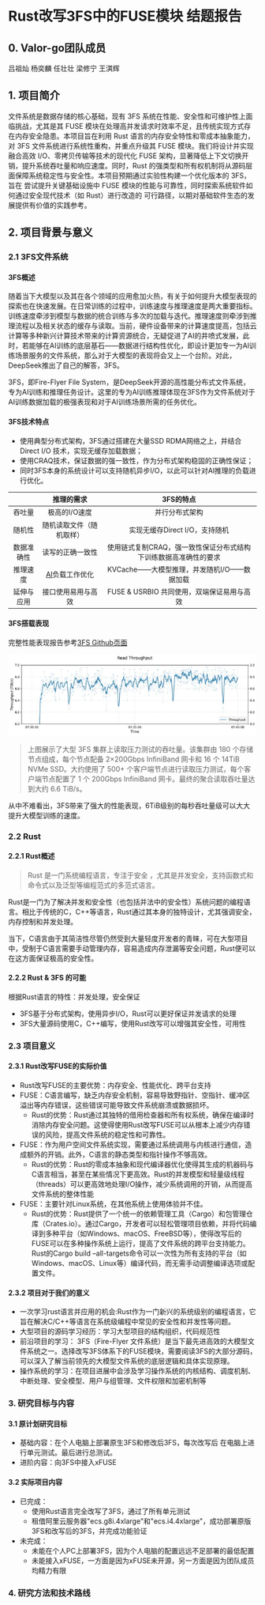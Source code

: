 # Rust改写3FS中的FUSE模块 结题报告
## 0. Valor-go团队成员
吕祖灿  杨奕麟  任壮壮  梁修宁  王淇辉

## 1. 项目简介
文件系统是数据存储的核心基础，现有 3FS 系统在性能、安全性和可维护性上面临挑战，尤其是其 FUSE 模块在处理高并发请求时效率不足，且传统实现方式存在内存安全隐患。本项目旨在​​利用 Rust 语言的内存安全特性和零成本抽象能力，对 3FS 文件系统进行系统性重构，并重点升级其 FUSE 模块​​。我们将设计并实现融合高效 I/O、零拷贝传输等技术的现代化 FUSE 架构，显著降低上下文切换开销，提升系统吞吐量和响应速度。同时，Rust 的强类型和所有权机制将从源码层面保障系统稳定性与安全性。本项目预期通过实验性构建一个优化版本的 3FS，旨在 ​​尝试​​提升关键基础设施中 FUSE 模块的性能与可靠性，​​同时探索​​系统软件如何通过安全现代技术（如 Rust）进行改造的 ​​可行路径​​，以期对基础软件生态的发展 ​​提供有价值的实践参考​​。

## 2. 项目背景与意义
### 2.1 3FS文件系统

#### 3FS概述

随着当下大模型以及其在各个领域的应用愈加火热，有关于如何提升大模型表现的探索也在快速发展。在日常训练的过程中，训练速度与推理速度是两大重要指标。训练速度牵涉到模型与数据的统合训练与多次的加载与迭代。推理速度则牵涉到推理流程以及相关状态的缓存与读取。当前，硬件设备带来的计算速度提高，包括云计算等多种新兴计算技术带来的计算资源统合，无疑促进了AI的井喷式发展，此时，若能够在AI训练的底层基石——数据进行结构性优化，即设计更加专一为AI训练场景服务的文件系统，那么对于大模型的表现将会又上一个台阶。对此，DeepSeek推出了自己的解答，3FS。

3FS，即Fire-Flyer File System，是DeepSeek开源的高性能分布式文件系统，专为AI训练和推理任务设计。这里的专为AI训练推理体现在3FS作为文件系统对于AI训练数据加载的极强表现和对于AI训练场景所需的任务优化。

#### 3FS技术特点

- 使用典型分布式架构，3FS通过搭建在大量SSD RDMA网络之上，并结合Direct I/O 技术，实现无缓存加载数据；
- 使用CRAQ技术，保证数据的强一致性，作为分布式架构稳固的正确性保证；
- 同时3FS本身的系统设计可以支持随机异步I/O，以此可以针对AI推理的负载进行优化。

|       |          推理的需求           |               3FS的特点               |
| :---: | :----------------------: | :--------------------------------: |
|  吞吐量  |         极高的I/O速度         |              并行分布式架构               |
|  随机性  |       随机读取文件（随机取样）       |        实现无缓存Direct I/O，支持随机        |
| 数据准确性 |         读写的正确一致性         | 使用链式复制CRAQ，强一致性保证分布式结构下训练数据高准确性的要求 |
| 推理速度  | [AI](http://4.ai/)负载工作优化 |    KVCache——大模型推理，并发随机I/O——数据加载    |
| 延伸与应用 |        接口使用易用与高效         |    FUSE & USRBIO 共同使用，双端保证易用与高效    |

#### 3FS搭载表现
完整性能表现报告参考[3FS Github页面](https://github.com/deepseek-ai/3FS "README.md")

![3FS performance](../investigation_report/pics/3FS_performance.jpg)
> 上图展示了大型 3FS 集群上读取压力测试的吞吐量。该集群由 180 个存储节点组成，每个节点配备 2×200Gbps InfiniBand 网卡和 16 个 14TiB NVMe SSD。大约使用了 500+ 个客户端节点进行读取压力测试，每个客户端节点配置了 1 个 200Gbps InfiniBand 网卡。最终的聚合读取吞吐量达到大约 6.6 TiB/s。


从中不难看出，3FS带来了强大的性能表现，6TiB级别的每秒吞吐量级可以大大提升大模型训练的速度。
### 2.2 Rust

#### 2.2.1 Rust概述

> Rust 是一门系统编程语言，专注于安全 ，尤其是并发安全，支持函数式和命令式以及泛型等编程范式的多范式语言。

Rust是一门为了解决并发和安全性（也包括并法中的安全性）系统问题的编程语言。相比于传统的C，C++等语言，Rust通过其本身的独特设计，尤其强调安全，内存控制和并发处理。

当下，C语言由于其简洁性尽管仍然受到大量轻度开发者的青睐，可在大型项目中，受制于C语言需要手动管理内存，容易造成内存泄漏等安全问题，Rust便可以在这方面保证极高的安全性。

#### 2.2.2 Rust & 3FS 的可能

根据Rust语言的特性：并发处理，安全保证

- 3FS基于分布式架构，使用异步I/O，Rust可以更好保证并发请求的处理
- 3FS大量源码使用C，C++编写，使用Rust改写可以增强其安全性，可用性

### 2.3 项目意义
#### 2.3.1 Rust改写FUSE的实际价值
+ Rust改写FUSE的主要优势：内存安全、性能优化、跨平台支持
+ FUSE：C语言编写，缺乏内存安全机制，容易导致野指针、空指针、缓冲区溢出等内存错误，这些错误可能导致文件系统崩溃或数据损坏。
  + Rust的优势：Rust通过其独特的借用检查器和所有权系统，确保在编译时消除内存安全问题。这使得使用Rust改写FUSE可以从根本上减少内存错误的风险，提高文件系统的稳定性和可靠性。
+ FUSE：作为用户空间文件系统实现，需要通过系统调用与内核进行通信，造成额外的开销。此外，C语言的静态类型和指针操作不够高效。
  + Rust的优势：Rust的零成本抽象和现代编译器优化使得其生成的机器码与C语言相当，甚至在某些情况下更高效。Rust的并发模型和轻量级线程（threads）可以更高效地处理I/O操作，减少系统调用的开销，从而提高文件系统的整体性能
+ FUSE：主要针对Linux系统，在其他系统上使用体验并不佳。
  + Rust的优势：Rust提供了一个统一的依赖管理工具（Cargo）和包管理仓库（Crates.io）。通过Cargo，开发者可以轻松管理项目依赖，并将代码编译到多种平台（如Windows、macOS、FreeBSD等），使得改写后的FUSE可以在多种操作系统上运行，提高了文件系统的跨平台支持能力。Rust的Cargo build –all-targets命令可以一次性为所有支持的平台（如Windows、macOS、Linux等）编译代码，而无需手动调整编译选项或配置文件。
#### 2.3.2 项目对于我们的意义
+ 一次学习rust语言并应用的机会:Rust作为一门新兴的系统级别的编程语言，它旨在解决C/C++等语言在系统级编程中常见的安全性和并发性等问题。
+ 大型项目的源码学习经历：学习大型项目的结构组织，代码规范性
+ 前沿项目的学习： 3FS（Fire-Flyer 文件系统）是当下最先进高效的大模型文件系统之一。选择改写3FS体系下的FUSE模块，需要阅读3FS的大部分源码，可以深入了解当前领先的大模型文件系统的底层逻辑和具体实现原理。
+ 操作系统的学习：在项目进展中会涉及学习操作系统的内核结构、调度机制、中断处理、安全模型、用户与组管理、文件权限和加密机制等

### 3. 研究目标与内容
#### 3.1 原计划研究目标
+ 基础内容：在个人电脑上部署原生3FS和修改后3FS，每次改写后
在电脑上进行单元测试。最后进行总测试。
+ 进阶内容：向3FS中接入xFUSE
#### 3.2 实际项目内容
+ 已完成：
  + 使用Rust语言完全改写了3FS，通过了所有单元测试
  + 租借阿里云服务器"ecs.g8i.4xlarge"和"ecs.i4.4xlarge"，成功部署原版3FS和改写后的3FS，并完成功能验证
+ 未完成：
  + 未能在个人PC上部署3FS，因为个人电脑的配置远远不足部署的最低配置
  + 未能接入xFUSE，一方面是因为xFUSE未开源，另一方面是因为团队成员均精力有限

### 4. 研究方法和技术路线